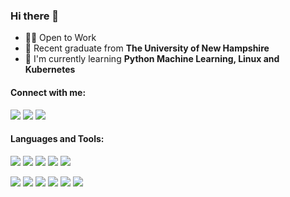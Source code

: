### Hi there 👋

<!--
**JacobMannix/JacobMannix** is a ✨ _special_ ✨ repository because its `README.md` (this file) appears on your GitHub profile.

Here are some ideas to get you started:

- 🔭 I’m currently working on ...
- 🌱 I’m currently learning ...
- 👯 I’m looking to collaborate on ...
- 🤔 I’m looking for help with ...
- 💬 Ask me about ...
- 📫 How to reach me: ...
- 😄 Pronouns: ...
- ⚡ Fun fact: ...
-->

- 👨‍💻 Open to Work
- :school: Recent graduate from **The University of New Hampshire** 
- 🌱 I'm currently learning **Python Machine Learning, Linux and Kubernetes**

#### Connect with me:
[![](https://img.shields.io/badge/Social-LinkedIn-informational?style=flat&logo=linkedin&logoColor=white&color=d59373)](https://www.linkedin.com/in/jacobmannix/)
[![](https://img.shields.io/badge/Social-Kaggle-informational?style=flat&logo=kaggle&logoColor=white&color=d59373)](https://www.linkedin.com/in/jacobmannix/)
[![](https://img.shields.io/badge/Social-Website-informational?style=flat&logo=notion&logoColor=white&color=d59373)](https://www.jacobmannix.social/)

#### Languages and Tools:
![](https://img.shields.io/badge/Code-Python-informational?style=flat&logo=python&logoColor=white&color=a8875c)
![](https://img.shields.io/badge/Code-R-informational?style=flat&logo=r&logoColor=white&color=a8875c)
![](https://img.shields.io/badge/Code-Swift-informational?style=flat&logo=swift&logoColor=white&color=a8875c)
![](https://img.shields.io/badge/Tools-Docker-informational?style=flat&logo=docker&logoColor=white&color=8c7450)
![](https://img.shields.io/badge/Tools-Kubernetes-informational?style=flat&logo=kubernetes&logoColor=white&color=8c7450)

![](https://img.shields.io/badge/OS-Linux-informational?style=flat&logo=linux&logoColor=white&color=706240)
![](https://img.shields.io/badge/Shell-Bash-informational?style=flat&logo=gnu-bash&logoColor=white&color=706240)
![](https://img.shields.io/badge/Editor-Vim-informational?style=flat&logo=vim&logoColor=white&color=706240)
![](https://img.shields.io/badge/Tools-VSCode-informational?style=flat&logo=visual-studio-code&logoColor=white&color=8c7450)
![](https://img.shields.io/badge/Tools-JupyterLab-informational?style=flat&logo=jupyter&logoColor=white&color=8c7450)
![](https://colab.research.google.com/assets/colab-badge.svg)

<!-- #### Github Value 
<p align="left">
  <a href="https://github.com/JacobMannix">
    <img align="center" src="https://github-readme-stats.vercel.app/api/top-langs/?username=JacobMannix&hide=vim script" />
  </a>
   <a href="https://github.com/JacobMannix">
    <img align="center" src="https://github-readme-stats.vercel.app/api?username=JacobMannix&show_icons=true&line_height=40&count_private=true" alt="Jacob's GitHub Stats" />
  </a> 
</p> -->
